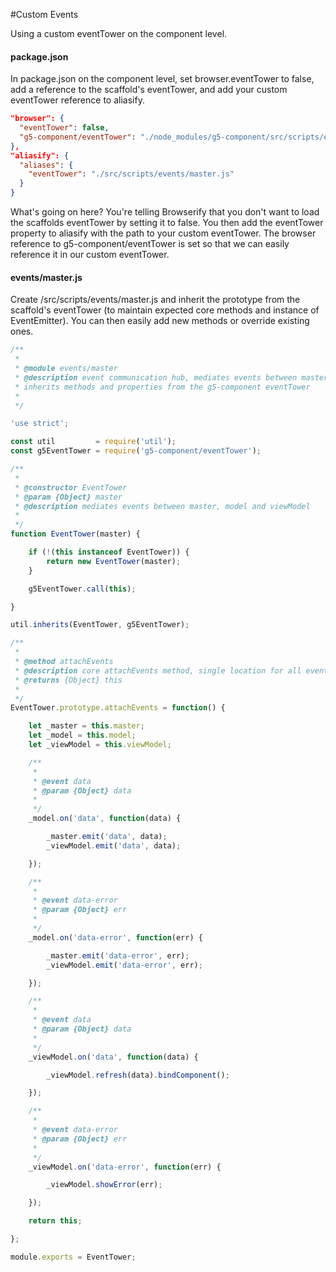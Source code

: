 #Custom Events

Using a custom eventTower on the component level.

#### package.json

In package.json on the component level, set browser.eventTower to false, add a reference to the scaffold's eventTower, and add your custom eventTower reference to aliasify.

```json
"browser": {
  "eventTower": false,
  "g5-component/eventTower": "./node_modules/g5-component/src/scripts/events/master.js"
},
"aliasify": {
  "aliases": {
    "eventTower": "./src/scripts/events/master.js"
  }
}
```

What's going on here? You're telling Browserify that you don't want to load the scaffolds eventTower by setting it to false. You then add the eventTower property to aliasify with the path to your custom eventTower. The browser reference to g5-component/eventTower is set so that we can easily reference it in our custom eventTower.

#### events/master.js

Create /src/scripts/events/master.js and inherit the prototype from the scaffold's eventTower (to maintain expected core methods and instance of EventEmitter). You can then easily add new methods or override existing ones.

```js
/**
 *
 * @module events/master
 * @description event communication hub, mediates events between master, model, and viewModel
 * inherits methods and properties from the g5-component eventTower
 *
 */

'use strict';

const util         = require('util');
const g5EventTower = require('g5-component/eventTower');

/**
 *
 * @constructor EventTower
 * @param {Object} master
 * @description mediates events between master, model and viewModel
 *
 */
function EventTower(master) {

    if (!(this instanceof EventTower)) {
        return new EventTower(master);
    }

    g5EventTower.call(this);

}

util.inherits(EventTower, g5EventTower);

/**
 *
 * @method attachEvents
 * @description core attachEvents method, single location for all events
 * @returns {Object} this
 *
 */
EventTower.prototype.attachEvents = function() {

    let _master = this.master;
    let _model = this.model;
    let _viewModel = this.viewModel;

    /**
     *
     * @event data
     * @param {Object} data
     *
     */
    _model.on('data', function(data) {

        _master.emit('data', data);
        _viewModel.emit('data', data);

    });

    /**
     *
     * @event data-error
     * @param {Object} err
     *
     */
    _model.on('data-error', function(err) {

        _master.emit('data-error', err);
        _viewModel.emit('data-error', err);

    });

    /**
     *
     * @event data
     * @param {Object} data
     *
     */
    _viewModel.on('data', function(data) {

        _viewModel.refresh(data).bindComponent();

    });

    /**
     *
     * @event data-error
     * @param {Object} err
     *
     */
    _viewModel.on('data-error', function(err) {

        _viewModel.showError(err);

    });

    return this;

};

module.exports = EventTower;
